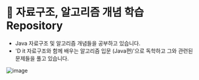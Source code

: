 # 📖 자료구조, 알고리즘 개념 학습 Repository

* Java 자료구조 및 알고리즘 개념들을 공부하고 있습니다.
* 'D it 자료구조와 함께 배우는 알고리즘 입문 (Java편)'으로 독학하고 그와 관련된 문제들을 풀고 있습니다.

![image](https://user-images.githubusercontent.com/115389344/235346724-25730008-5679-4c28-bebb-3ea09f6f6677.png)
